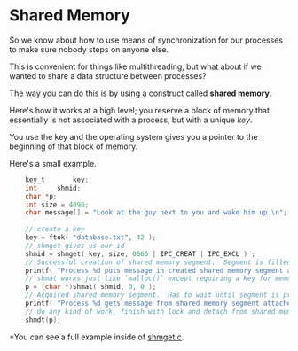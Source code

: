 # Shared Memory

So we know about how to use means of synchronization for our processes to make sure nobody steps on anyone else. 

This is convenient for things like multithreading, but what about if we wanted to share a data structure between processes? 

The way you can do this is by using a construct called **shared memory**. 

Here's how it works at a high level; you reserve a block of memory that essentially is not associated with a process, but with a unique *key*. 

You use the key and the operating system gives you a pointer to the beginning of that block of memory. 

Here's a small example. 
```C
	key_t		key;
	int		shmid;
	char *p;
	int	size = 4096;
	char message[] = "Look at the guy next to you and wake him up.\n";
	
	// create a key
	key = ftok( "database.txt", 42 );
	// shmget gives us our id
	shmid = shmget( key, size, 0666 | IPC_CREAT | IPC_EXCL ) ;
	// Successful creation of shared memory segment.  Segment is filled with zeros.
	printf( "Process %d puts message in created shared memory segment attached at address %#x.\n", getpid(), p + sizeof(int) );
	// shmat works just like `malloc()` except requiring a key for memory  
	p = (char *)shmat( shmid, 0, 0 );
	// Acquired shared memory segment.  Has to wait until segment is properly initialized by creator.
	printf( "Process %d gets message from shared memory segment attached at address %#x.\n", getpid(), p );
	// do any kind of work, finish with lock and detach from shared memory. 
	shmdt(p);
```


*You can see a full example inside of [shmget.c](). 

